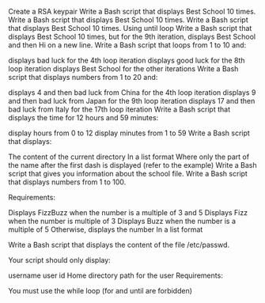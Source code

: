 Create a RSA keypair
Write a Bash script that displays Best School 10 times.
Write a Bash script that displays Best School 10 times.
Write a Bash script that displays Best School 10 times. Using until loop
Write a Bash script that displays Best School 10 times, but for the 9th iteration, displays Best School and then Hi on a new line.
Write a Bash script that loops from 1 to 10 and:

displays bad luck for the 4th loop iteration
displays good luck for the 8th loop iteration
displays Best School for the other iterations
Write a Bash script that displays numbers from 1 to 20 and:

displays 4 and then bad luck from China for the 4th loop iteration
displays 9 and then bad luck from Japan for the 9th loop iteration
displays 17 and then bad luck from Italy for the 17th loop iteration
Write a Bash script that displays the time for 12 hours and 59 minutes:

display hours from 0 to 12
display minutes from 1 to 59
Write a Bash script that displays:

The content of the current directory
In a list format
Where only the part of the name after the first dash is displayed (refer to the example)
Write a Bash script that gives you information about the school file.
Write a Bash script that displays numbers from 1 to 100.

Requirements:

Displays FizzBuzz when the number is a multiple of 3 and 5
Displays Fizz when the number is multiple of 3
Displays Buzz when the number is a multiple of 5
Otherwise, displays the number
In a list format

Write a Bash script that displays the content of the file /etc/passwd.

Your script should only display:

username
user id
Home directory path for the user
Requirements:

You must use the while loop (for and until are forbidden)

